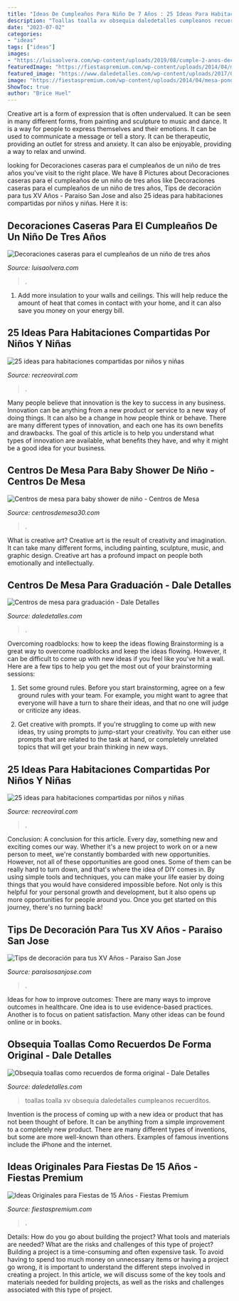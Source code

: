 ```yaml
---
title: "Ideas De Cumpleaños Para Niño De 7 Años : 25 Ideas Para Habitaciones Compartidas Por Niños Y Niñas"
description: "Toallas toalla xv obsequia daledetalles cumpleanos recuerditos"
date: "2023-07-02"
categories:
- "ideas"
tags: ["ideas"]
images:
- "https://luisaolvera.com/wp-content/uploads/2019/08/cumple-2-anos-decoracion-1.jpg"
featuredImage: "https://fiestaspremium.com/wp-content/uploads/2014/04/mesa-ponque-quice-años.jpg"
featured_image: "https://www.daledetalles.com/wp-content/uploads/2017/02/toallas-originales2.jpg"
image: "https://fiestaspremium.com/wp-content/uploads/2014/04/mesa-ponque-quice-años.jpg"
ShowToc: true
author: "Brice Huel"
---
```



Creative art is a form of expression that is often undervalued. It can be seen in many different forms, from painting and sculpture to music and dance. It is a way for people to express themselves and their emotions. It can be used to communicate a message or tell a story. It can be therapeutic, providing an outlet for stress and anxiety. It can also be enjoyable, providing a way to relax and unwind.

	

		
looking for Decoraciones caseras para el cumpleaños de un niño de tres años you've visit to the right place. We have 8 Pictures about Decoraciones caseras para el cumpleaños de un niño de tres años like Decoraciones caseras para el cumpleaños de un niño de tres años, Tips de decoración para tus XV Años - Paraiso San Jose and also 25 ideas para habitaciones compartidas por niños y niñas. Here it is:
		
    
## Decoraciones Caseras Para El Cumpleaños De Un Niño De Tres Años

<img loading=lazy src="https://luisaolvera.com/wp-content/uploads/2019/08/cumple-2-anos-decoracion-1.jpg" onerror="this.onerror=null;this.src='https://tse1.mm.bing.net/th?id=OIP.KsrDWslbQmWH2XrWPt6lZwHaLH&amp;pid=15.1';" alt="Decoraciones caseras para el cumpleaños de un niño de tres años">

_Source: luisaolvera.com_

>. 

	

1. Add more insulation to your walls and ceilings. This will help reduce the amount of heat that comes in contact with your home, and it can also save you money on your energy bill.

    
## 25 Ideas Para Habitaciones Compartidas Por Niños Y Niñas

<img loading=lazy src="https://www.recreoviral.com/wp-content/uploads/2015/10/Creativas-habitaciones-compartidas-por-niños-y-niñas-4.jpg" onerror="this.onerror=null;this.src='https://tse3.mm.bing.net/th?id=OIP.R0UxAKtckb5nkf4kS92wUQHaHJ&amp;pid=15.1';" alt="25 ideas para habitaciones compartidas por niños y niñas">

_Source: recreoviral.com_

>. 

	

Many people believe that innovation is the key to success in any business. Innovation can be anything from a new product or service to a new way of doing things. It can also be a change in how people think or behave. There are many different types of innovation, and each one has its own benefits and drawbacks. The goal of this article is to help you understand what types of innovation are available, what benefits they have, and why it might be a good idea for your business.

    
## Centros De Mesa Para Baby Shower De Niño - Centros De Mesa

<img loading=lazy src="http://www.centrosdemesa30.com/wp-content/uploads/2016/03/f2ba5c3bc183df8450f2708533660eb7-Copiar.jpg" onerror="this.onerror=null;this.src='https://tse4.mm.bing.net/th?id=OIP.Yd1hZMQZPzvDHEVF119ofAHaLH&amp;pid=15.1';" alt="Centros de mesa para baby shower de niño - Centros de Mesa">

_Source: centrosdemesa30.com_

>. 

	

What is creative art?
Creative art is the result of creativity and imagination. It can take many different forms, including painting, sculpture, music, and graphic design. Creative art has a profound impact on people both emotionally and intellectually.

    
## Centros De Mesa Para Graduación - Dale Detalles

<img loading=lazy src="https://i1.wp.com/www.daledetalles.com/wp-content/uploads/2017/06/graduacion-centros-de-mesa9.jpg" onerror="this.onerror=null;this.src='https://tse2.mm.bing.net/th?id=OIP.JULiFP-zZSbQ8YCZzeOxaQHaLC&amp;pid=15.1';" alt="Centros de mesa para graduación - Dale Detalles">

_Source: daledetalles.com_

>. 

	

Overcoming roadblocks: how to keep the ideas flowing
Brainstorming is a great way to overcome roadblocks and keep the ideas flowing. However, it can be difficult to come up with new ideas if you feel like you've hit a wall. Here are a few tips to help you get the most out of your brainstorming sessions:
1. Set some ground rules. Before you start brainstorming, agree on a few ground rules with your team. For example, you might want to agree that everyone will have a turn to share their ideas, and that no one will judge or criticize any ideas.

2. Get creative with prompts. If you're struggling to come up with new ideas, try using prompts to jump-start your creativity. You can either use prompts that are related to the task at hand, or completely unrelated topics that will get your brain thinking in new ways.


    
## 25 Ideas Para Habitaciones Compartidas Por Niños Y Niñas

<img loading=lazy src="https://www.recreoviral.com/wp-content/uploads/2015/10/Creativas-habitaciones-compartidas-por-niños-y-niñas-12.jpg" onerror="this.onerror=null;this.src='https://tse3.mm.bing.net/th?id=OIP.ZueAjsHcfYZvrHd_8oIy4wHaE8&amp;pid=15.1';" alt="25 ideas para habitaciones compartidas por niños y niñas">

_Source: recreoviral.com_

>. 

	

Conclusion: A conclusion for this article.
Every day, something new and exciting comes our way. Whether it's a new project to work on or a new person to meet, we're constantly bombarded with new opportunities. However, not all of these opportunities are good ones. Some of them can be really hard to turn down, and that's where the idea of DIY comes in.
By using simple tools and techniques, you can make your life easier by doing things that you would have considered impossible before. Not only is this helpful for your personal growth and development, but it also opens up more opportunities for people around you. Once you get started on this journey, there's no turning back!

    
## Tips De Decoración Para Tus XV Años - Paraiso San Jose

<img loading=lazy src="http://paraisosanjose.com/wp-content/uploads/2015/07/61.jpg" onerror="this.onerror=null;this.src='https://tse2.mm.bing.net/th?id=OIP.qBxrRRk0xF6N2I8eYIevmAHaLJ&amp;pid=15.1';" alt="Tips de decoración para tus XV Años - Paraiso San Jose">

_Source: paraisosanjose.com_

>. 

	

Ideas for how to improve outcomes:
There are many ways to improve outcomes in healthcare. One idea is to use evidence-based practices. Another is to focus on patient satisfaction. Many other ideas can be found online or in books.

    
## Obsequia Toallas Como Recuerdos De Forma Original - Dale Detalles

<img loading=lazy src="https://www.daledetalles.com/wp-content/uploads/2017/02/toallas-originales2.jpg" onerror="this.onerror=null;this.src='https://tse3.mm.bing.net/th?id=OIP.lnDCOfyJhJ4Fbg2gXfzjYQHaEK&amp;pid=15.1';" alt="Obsequia toallas como recuerdos de forma original - Dale Detalles">

_Source: daledetalles.com_

>toallas toalla xv obsequia daledetalles cumpleanos recuerditos. 

	

Invention is the process of coming up with a new idea or product that has not been thought of before. It can be anything from a simple improvement to a completely new product. There are many different types of inventions, but some are more well-known than others. Examples of famous inventions include the iPhone and the internet.

    
## Ideas Originales Para Fiestas De 15 Años - Fiestas Premium

<img loading=lazy src="https://fiestaspremium.com/wp-content/uploads/2014/04/mesa-ponque-quice-años.jpg" onerror="this.onerror=null;this.src='https://tse3.mm.bing.net/th?id=OIP.mckQWpUDQn82co8bPqnmAgHaE6&amp;pid=15.1';" alt="Ideas Originales para Fiestas de 15 Años - Fiestas Premium">

_Source: fiestaspremium.com_

>. 

	

Details: How do you go about building the project? What tools and materials are needed? What are the risks and challenges of this type of project?
Building a project is a time-consuming and often expensive task. To avoid having to spend too much money on unnecessary items or having a project go wrong, it is important to understand the different steps involved in creating a project. In this article, we will discuss some of the key tools and materials needed for building projects, as well as the risks and challenges associated with this type of project.

